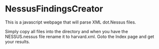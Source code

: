 # NessusFindingsCreator
This is a javascript webpage that will parse XML dot.Nessus files.

Simply copy all files into the directory and when you have the NESSUS.nessus file rename it to harvard.xml.  Goto the Index page and get your results.
